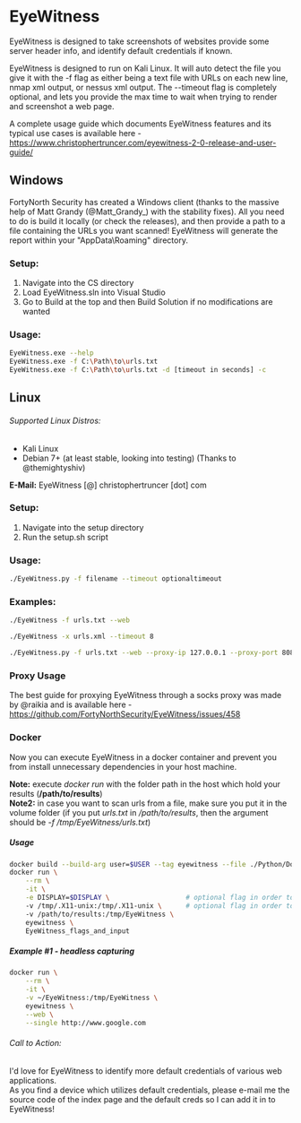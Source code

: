 EyeWitness
======

EyeWitness is designed to take screenshots of websites provide some server header info, and identify default credentials if known.

EyeWitness is designed to run on Kali Linux. It will auto detect the file you give it with the -f flag as either being a text file with URLs on each new line, nmap xml output, or nessus xml output. The --timeout flag is completely optional, and lets you provide the max time to wait when trying to render and screenshot a web page.

A complete usage guide which documents EyeWitness features and its typical use cases is available here - https://www.christophertruncer.com/eyewitness-2-0-release-and-user-guide/

## Windows
FortyNorth Security has created a Windows client (thanks to the massive help of Matt Grandy (@Matt_Grandy_) with the stability fixes). All you need to do is build it locally (or check the releases), and then provide a path to a file containing the URLs you want scanned! EyeWitness will generate the report within your "AppData\Roaming" directory.

### Setup:
1. Navigate into the CS directory 
2. Load EyeWitness.sln into Visual Studio
3. Go to Build at the top and then Build Solution if no modifications are wanted

### Usage:
```bash
EyeWitness.exe --help
EyeWitness.exe -f C:\Path\to\urls.txt
EyeWitness.exe -f C:\Path\to\urls.txt -d [timeout in seconds] -c
```

## Linux

###### Supported Linux Distros:
* Kali Linux
* Debian 7+ (at least stable, looking into testing) (Thanks to @themightyshiv)

**E-Mail:** EyeWitness [@] christophertruncer [dot] com

### Setup:
1. Navigate into the setup directory
2. Run the setup.sh script

### Usage:
```bash
./EyeWitness.py -f filename --timeout optionaltimeout
```

### Examples:
```bash
./EyeWitness -f urls.txt --web

./EyeWitness -x urls.xml --timeout 8 

./EyeWitness.py -f urls.txt --web --proxy-ip 127.0.0.1 --proxy-port 8080 --proxy-type socks5 --timeout 120
```

### Proxy Usage
The best guide for proxying EyeWitness through a socks proxy was made by @raikia and is available here - https://github.com/FortyNorthSecurity/EyeWitness/issues/458

### Docker
Now you can execute EyeWitness in a docker container and prevent you from install unnecessary dependencies in your host machine.

**Note:** execute *docker run* with the folder path in the host which hold your results (**/path/to/results**)  
**Note2:** in case you want to scan urls from a file, make sure you put it in the volume folder (if you put *urls.txt* in */path/to/results*, then the argument should be *-f /tmp/EyeWitness/urls.txt*)

##### Usage
```bash
docker build --build-arg user=$USER --tag eyewitness --file ./Python/Dockerfile .
docker run \
    --rm \
    -it \
    -e DISPLAY=$DISPLAY \                   # optional flag in order to use vnc protocol
    -v /tmp/.X11-unix:/tmp/.X11-unix \      # optional flag in order to use vnc protocol
    -v /path/to/results:/tmp/EyeWitness \
    eyewitness \
    EyeWitness_flags_and_input
```

##### Example #1 - headless capturing
```bash
docker run \
    --rm \
    -it \
    -v ~/EyeWitness:/tmp/EyeWitness \
    eyewitness \
    --web \
    --single http://www.google.com
```

###### Call to Action:
I'd love for EyeWitness to identify more default credentials of various web applications.  
As you find a device which utilizes default credentials, please e-mail me the source code of the index page and the default creds so I can add it in to EyeWitness!
